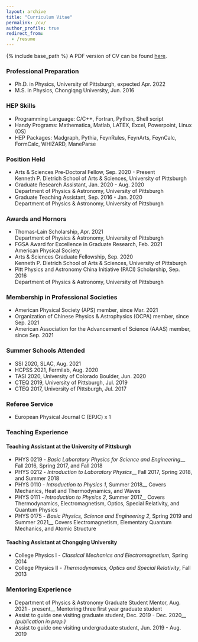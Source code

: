```yaml
---
layout: archive
title: "Curriculum Vitae"
permalink: /cv/
author_profile: true
redirect_from:
  - /resume
---
```


{% include base_path %}
A PDF version of CV can be found [here](/files/cvYangMa.pdf).

### Professional Preparation
* Ph.D. in Physics, University of Pittsburgh, expected Apr. 2022
* M.S. in Physics, Chongiqng University, Jun. 2016

### HEP Skills 
* Programming Language: C/C++, Fortran, Python, Shell script
* Handy Programs: Mathematica, Matlab, LATEX, Excel, Powerpoint, Linux (OS)
* HEP Packages: Madgraph, Pythia, FeynRules, FeynArts, FeynCalc, FormCalc, WHIZARD, ManeParse

### Position Held
* Arts & Sciences Pre-Doctoral Fellow, Sep. 2020 - Present  
Kenneth P. Dietrich School of Arts & Sciences, University of Pittsburgh
* Graduate Research Assistant, Jan. 2020 - Aug. 2020  
Department of Physics & Astronomy, University of Pittsburgh
* Graduate Teaching Assistant, Sep. 2016 - Jan. 2020  
Department of Physics & Astronomy, University of Pittsburgh

### Awards and Hornors
* Thomas-Lain Scholarship, Apr. 2021  
Department of Physics & Astronomy, University of Pittsburgh
* FGSA Award for Excellence in Graduate Research, Feb. 2021  
American Physical Society
* Arts & Sciences Graduate Fellowship, Sep. 2020  
Kenneth P. Dietrich School of Arts & Sciences, University of Pittsburgh
* Pitt Physics and Astronomy China Initiative (PACI) Scholarship, Sep. 2016  
Department of Physics & Astronomy, University of Pittsburgh

### Membership in Professional Societies
* American Physical Society (APS) member, since Mar. 2021
* Organization of Chinese Physics & Astrophysics (OCPA) member, since Sep. 2021
* American Association for the Advancement of Science (AAAS) member, since Sep. 2021

### Summer Schools Attended
* SSI 2020, SLAC, Aug. 2021
* HCPSS 2021, Fermilab, Aug. 2020
* TASI 2020, University of Colorado Boulder, Jun. 2020
* CTEQ 2019, University of Pittsburgh, Jul. 2019
* CTEQ 2017, University of Pittsburgh, Jul. 2017

### Referee Service
* European Physical Journal C (EPJC) x 1

### Teaching Experience
#### Teaching Assistant at the University of Pittsburgh
* PHYS 0219 - *Basic Laboratory Physics for Science and Engineering*__
Fall 2016, Spring 2017, and Fall 2018
* PHYS 0212 - *Introduction to Laboratory Physics*__
 Fall 2017, Spring 2018, and Summer 2018
* PHYS 0110 - *Introduction to Physics 1*, Summer 2018__
Covers Mechanics, Heat and Thermodynamics, and Waves
* PHYS 0111 - *Introduction to Physics 2*, Summer 2017__
Covers Thermodynamics, Electromagnetism, Optics, Special Relativity, and Quantum Physics
* PHYS 0175 - *Basic Physics, Science and Engineering 2*, Spring 2019 and Summer 2021__
Covers Electromagnetism, Elementary Quantum Mechanics, and Atomic Structure
#### Teaching Assistant at Chongqing University
* College Physics I - *Classical Mechanics and Electromagnetism*, Spring 2014
* College Physics II - *Thermodynamics, Optics and Special Relativity*, Fall 2013

### Mentoring Experience
* Department of Physics & Astronomy Graduate Student Mentor, Aug. 2021 - present__
Mentoring three first year graduate student
* Assist to guide one visiting graduate student, Dec. 2019 - Dec. 2020__
*(publication in prep.)*
* Assist to guide one visiting undergraduate student, Jun. 2019 - Aug. 2019




[^_^]:Service and leadership
[^_^]:======
[^_^]:* Currently signed in to 43 different slack teams
